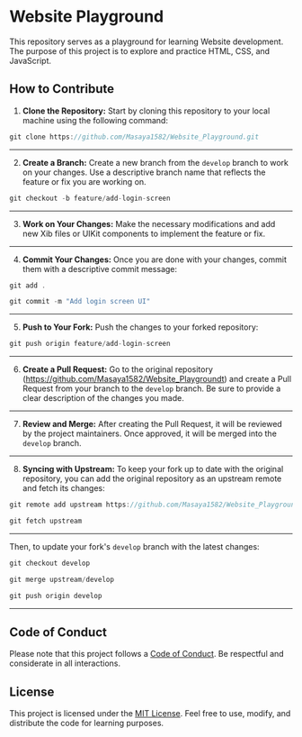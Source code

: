 # Website Playground

This repository serves as a playground for learning Website development. The purpose of this project is to explore and practice HTML, CSS, and JavaScript.

## How to Contribute

1. **Clone the Repository:** Start by cloning this repository to your local machine using the following command:

```swift
git clone https://github.com/Masaya1582/Website_Playground.git
```
***
2. **Create a Branch:** Create a new branch from the `develop` branch to work on your changes. Use a descriptive branch name that reflects the feature or fix you are working on.

```swift
git checkout -b feature/add-login-screen
```

***
3. **Work on Your Changes:** Make the necessary modifications and add new Xib files or UIKit components to implement the feature or fix.

***
4. **Commit Your Changes:** Once you are done with your changes, commit them with a descriptive commit message:

```swift
git add .
```

```swift
git commit -m "Add login screen UI"
```

***
5. **Push to Your Fork:** Push the changes to your forked repository:

```swift
git push origin feature/add-login-screen
```

***
6. **Create a Pull Request:** Go to the original repository (https://github.com/Masaya1582/Website_Playgroundt) and create a Pull Request from your branch to the `develop` branch. Be sure to provide a clear description of the changes you made.
***
7. **Review and Merge:** After creating the Pull Request, it will be reviewed by the project maintainers. Once approved, it will be merged into the `develop` branch.
***
8. **Syncing with Upstream:** To keep your fork up to date with the original repository, you can add the original repository as an upstream remote and fetch its changes:

```swift
git remote add upstream https://github.com/Masaya1582/Website_Playground
```

```swift
git fetch upstream
```

***
Then, to update your fork's `develop` branch with the latest changes:

```swift
git checkout develop
```

```swift
git merge upstream/develop
```

```swift
git push origin develop
```

***
## Code of Conduct

Please note that this project follows a [Code of Conduct](CODE_OF_CONDUCT.md). Be respectful and considerate in all interactions.

## License

This project is licensed under the [MIT License](LICENSE). Feel free to use, modify, and distribute the code for learning purposes.
